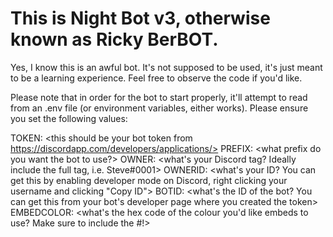 # This is Night Bot v3, otherwise known as Ricky BerBOT.

Yes, I know this is an awful bot. It's not supposed to be used, it's just meant to be a learning experience. Feel free to observe the code if you'd like.

Please note that in order for the bot to start properly, it'll attempt to read from an .env file (or environment variables, either works). Please ensure you set the following values:

TOKEN: <this should be your bot token from https://discordapp.com/developers/applications/>
PREFIX: <what prefix do you want the bot to use?>
OWNER: <what's your Discord tag? Ideally include the full tag, i.e. Steve#0001>
OWNERID: <what's your ID? You can get this by enabling developer mode on Discord, right clicking your username and clicking "Copy ID">
BOTID: <what's the ID of the bot? You can get this from your bot's developer page where you created the token>
EMBEDCOLOR: <what's the hex code of the colour you'd like embeds to use? Make sure to include the #!>
